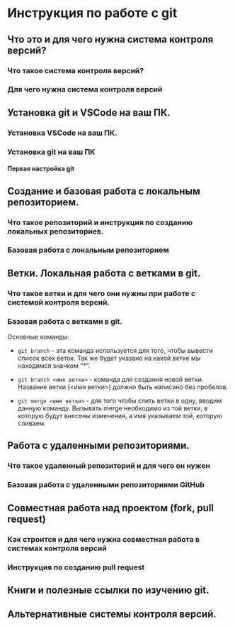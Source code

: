 # Инструкция по работе с git

## Что это и для чего нужна система контроля версий?

### Что такое система контроля версий?

### Для чего нужна система контроля версий

## Установка git и VSCode на ваш ПК.

### Установка VSCode на ваш ПК.

### Установка git на ваш ПК

#### Первая настройка git

## Создание и базовая работа с локальным репозиторием.

### Что такое репозиторий и инструкция по созданию локальных репозиториев.

### Базовая работа с локальным репозиторием

## Ветки. Локальная работа с ветками в git.

### Что такое ветки и для чего они нужны при работе с системой контроля версий.

### Базовая работа с ветками в git.
Основные команды:

* ```git branch``` - эта команда используется для того, чтобы вывести список всех веток. Так же будет указано на какой ветке мы находимся значком "*".

*  ```git branch <имя ветки>``` - команда для создания новой ветки. Название ветки (<имя ветки>) должно быть написано без пробелов.

* ```git merge <имя ветки>``` - для того чтобы слить ветки в одну, вводим данную команду. Вызывать merge необходимо из той ветки, в которую будут внесены изменения, а имя указываем той, которую сливаем.

## Работа с удаленными репозиториями.

### Что такое удаленный репозиторий и для чего он нужен

### Базовая работа с удаленными репозиториями GitHub

## Совместная работа над проектом (fork, pull request)

### Как строится и для чего нужна совместная работа в системах контроля версий

### Инструкция по созданию pull request

## Книги и полезные ссылки по изучению git.

## Альтернативные системы контроля версий.
